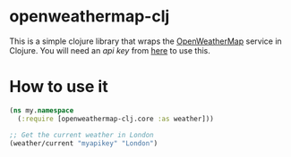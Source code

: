 # openweathermap-clj
This is a simple clojure library that wraps the [OpenWeatherMap](http://openweathermap.org) service in Clojure. You will need an *api key* from [here](http://openweathermap.org/appid) to use this.

# How to use it
```clojure
(ns my.namespace
  (:require [openweathermap-clj.core :as weather]))

;; Get the current weather in London
(weather/current "myapikey" "London")
  ```
